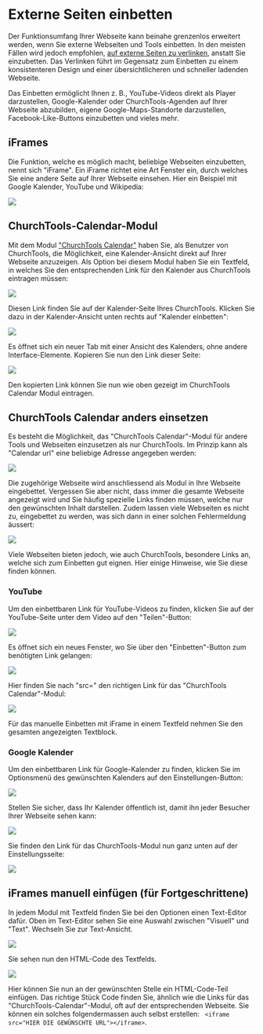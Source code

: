 ﻿# Externe Seiten einbetten

Der Funktionsumfang Ihrer Webseite kann beinahe grenzenlos erweitert werden, wenn Sie externe Webseiten und Tools einbetten. In den meisten Fällen wird jedoch empfohlen, [auf externe Seiten zu verlinken](03.00-links.md), anstatt Sie einzubetten. Das Verlinken führt im Gegensatz zum Einbetten zu einem konsistenteren Design und einer übersichtlicheren und schneller ladenden Webseite.

Das Einbetten ermöglicht Ihnen z. B., YouTube-Videos direkt als Player darzustellen, Google-Kalender oder ChurchTools-Agenden auf Ihrer Webseite abzubilden, eigene Google-Maps-Standorte darzustellen, Facebook-Like-Buttons einzubetten und vieles mehr.

## iFrames

Die Funktion, welche es möglich macht, beliebige Webseiten einzubetten, nennt sich "iFrame". Ein iFrame richtet eine Art Fenster ein, durch welches Sie eine andere Seite auf Ihrer Webseite einsehen. Hier ein Beispiel mit Google Kalender, YouTube und Wikipedia:

![](img/embed-example.png)

## ChurchTools-Calendar-Modul

Mit dem Modul ["ChurchTools Calendar"](02.01-modules.md#churchtools-calendar) haben Sie, als Benutzer von ChurchTools, die Möglichkeit, eine Kalender-Ansicht direkt auf Ihrer Webseite anzuzeigen. Als Option bei diesem Modul haben Sie ein Textfeld, in welches Sie den entsprechenden Link für den Kalender aus ChurchTools eintragen müssen: 

![](img/module-churchcal-options.png)

Diesen Link finden Sie auf der Kalender-Seite Ihres ChurchTools. Klicken Sie dazu in der Kalender-Ansicht unten rechts auf "Kalender einbetten":

![](img/churchtools-embed-1.png)

Es öffnet sich ein neuer Tab mit einer Ansicht des Kalenders, ohne andere Interface-Elemente. Kopieren Sie nun den Link dieser Seite:

![](img/churchtools-embed-2.png)

Den kopierten Link können Sie nun wie oben gezeigt im ChurchTools Calendar Modul eintragen.

## ChurchTools Calendar anders einsetzen

Es besteht die Möglichkeit, das "ChurchTools Calendar"-Modul für andere Tools und Webseiten einzusetzen als nur ChurchTools. Im Prinzip kann als "Calendar url" eine beliebige Adresse angegeben werden:

![](img/module-churchcal-other-url.png)

Die zugehörige Webseite wird anschliessend als Modul in Ihre Webseite eingebettet. Vergessen Sie aber nicht, dass immer die gesamte Webseite angezeigt wird und Sie häufig spezielle Links finden müssen, welche nur den gewünschten Inhalt darstellen. Zudem lassen viele Webseiten es nicht zu, eingebettet zu werden, was sich dann in einer solchen Fehlermeldung äussert:

![](img/iframe-refused.png)

Viele Webseiten bieten jedoch, wie auch ChurchTools, besondere Links an, welche sich zum Einbetten gut eignen. Hier einige Hinweise, wie Sie diese finden können.

### YouTube

Um den einbettbaren Link für YouTube-Videos zu finden, klicken Sie auf der YouTube-Seite unter dem Video auf den "Teilen"-Button:

![](img/yt-share-button.png)

Es öffnet sich ein neues Fenster, wo Sie über den "Einbetten"-Button zum benötigten Link gelangen:

![](img/yt-embed-button.png)

Hier finden Sie nach "src=" den richtigen Link für das "ChurchTools Calendar"-Modul:

![](img/yt-embed-link.png)

Für das manuelle Einbetten mit iFrame in einem Textfeld nehmen Sie den gesamten angezeigten Textblock.

### Google Kalender

Um den einbettbaren Link für Google-Kalender zu finden, klicken Sie im Optionsmenü des gewünschten Kalenders auf den Einstellungen-Button:

![](img/gcal-settings-button.png)

Stellen Sie sicher, dass Ihr Kalender öffentlich ist, damit ihn jeder Besucher Ihrer Webseite sehen kann:

![](img/gcal-public.png)

Sie finden den Link für das ChurchTools-Modul nun ganz unten auf der Einstellungsseite:

![](img/gcal-url.png)

## iFrames manuell einfügen (für Fortgeschrittene)

In jedem Modul mit Textfeld finden Sie bei den Optionen einen Text-Editor dafür. Oben im Text-Editor sehen Sie eine Auswahl zwischen "Visuell" und "Text". Wechseln Sie zur Text-Ansicht.

![](img/iframe-text.png)

Sie sehen nun den HTML-Code des Textfelds.

![](img/iframe-text-view.png)

Hier können Sie nun an der gewünschten Stelle ein HTML-Code-Teil einfügen. Das richtige Stück Code finden Sie, ähnlich wie die Links für das "ChurchTools-Calendar"-Modul, oft auf der entsprechenden Webseite. Sie können ein solches folgendermassen auch selbst erstellen:
```  <iframe src="HIER DIE GEWÜNSCHTE URL"></iframe> ```.